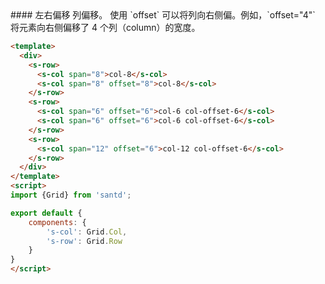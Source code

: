 <text lang="cn">
#### 左右偏移
列偏移。
使用 `offset` 可以将列向右侧偏。例如，`offset="4"` 将元素向右侧偏移了 4 个列（column）的宽度。
</text>


```html
<template>
  <div>
    <s-row>
      <s-col span="8">col-8</s-col>
      <s-col span="8" offset="8">col-8</s-col>
    </s-row>
    <s-row>
      <s-col span="6" offset="6">col-6 col-offset-6</s-col>
      <s-col span="6" offset="6">col-6 col-offset-6</s-col>
    </s-row>
    <s-row>
      <s-col span="12" offset="6">col-12 col-offset-6</s-col>
    </s-row>
  </div>
</template>
<script>
import {Grid} from 'santd';

export default {
    components: {
        's-col': Grid.Col,
        's-row': Grid.Row
    }
}
</script>
```


